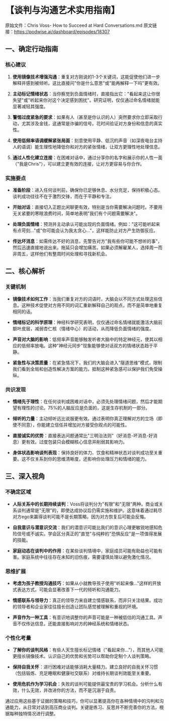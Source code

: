 # 【谈判与沟通艺术实用指南】

原始文件：Chris Voss- How to Succeed at Hard Conversations.md
原文链接：https://podwise.ai/dashboard/episodes/18307

## 一、确定行动指南

### 核心建议

1. **使用镜像技术增强沟通**：重复对方刚说的1-3个关键词，这能促使他们进一步解释并感到被倾听。这比直接问"你是什么意思"或"能再解释一下吗"更有效。

2. **主动标记情绪状态**：当你察觉到负面情绪时，直接指出它："看起来这让你很失望"或"听起来你对这个决定感到困扰"。研究证明，仅仅通过命名情绪就能显著减轻其强度。

3. **警惕过度紧急的要求**：如果有人（甚至是你认识的人）突然要求你立即采取行动，尤其涉及金钱，这通常是诈骗的信号。花时间验证对方身份和信息的真实性。

4. **使用低频率语调缓解紧张局面**：刻意使用平静、低沉的声音（如深夜电台主持人的语调）能生理性地降低你和对方的紧张情绪，让双方更理性地处理信息。

5. **通过人性化建立连接**：在困难对话中，通过分享你的名字和展示你的人性一面（"我是Chris"），可以建立更有效的连接，让对方更容易与你合作。

### 实施要点

- **准备阶段**：进入任何谈判前，确保你已足够休息、水分充足，保持积极心态。谈判成功往往不在于激烈交锋，而在于平静和专注。

- **开始对话**：直接切入正题比闲聊更有效，特别是当你需要解决问题时。不要用无关紧要的寒暄浪费时间，简单地表明"我们有个问题需要解决"。

- **处理负面情绪**：预测并主动承认可能出现的负面情绪。例如："这可能听起来有点苛刻..."或"你可能会认为我太贪心..."，这样能防止对方产生防御反应。

- **传达坏消息**：如需传达不好的消息，先警告对方"我有些你可能不想听的事"，然后迅速直接地说出来。拖延只会增加痛苦。如果必须解雇某人，选择周一而非周五，这样他们有整周时间处理和寻找新机会。

## 二、核心解析

### 关键机制

- **镜像技术如何工作**：当我们重复对方的词语时，大脑会以不同方式处理这些信息。这种技术促使对方用不同的词汇重新解释自己的观点，而不是简单地重复相同的话。

- **情绪标记的科学原理**：神经科学研究表明，仅仅通过命名情绪就能激活大脑前额叶皮层，减弱杏仁核（情绪中心）的活动，从而降低负面情绪的强度。

- **声音对大脑的影响**：低频率声音能够触发听者大脑中的特定神经元，使其以相应的低频率放电。这种"神经元同步"现象能够使对话双方的情绪状态趋于平静。

- **紧急性与决策质量**：在紧急情况下，我们的大脑会进入"隧道思维"模式，限制我们看到全局和创造性解决方案的能力。抵制这种紧急感可以保护我们免受操纵。

### 共识发现

- **情绪先于理性**：在任何谈判或困难对话中，必须先处理情绪问题，然后才能期望有理性的讨论。75%的人脑反应是负面的，这是生存机制的一部分。

- **倾听的力量**：主动倾听远比说服更有效。通过表明你真正理解对方的立场（即使不同意），你能建立信任并增加对方接受你观点的可能性。

- **直接诚实的优势**：直接表达问题通常比"三明治法则"（好消息-坏消息-好消息）更有效。过度包装只会模糊核心信息并削弱其影响力。

- **身体状态影响谈判表现**：保持良好的体力、饮食和精神状态对谈判成功至关重要。这不仅关系到你的思维清晰度，还影响你处理压力和情绪的能力。

## 三、深入视角

### 不确定区域

- **人际关系中的长期持续谈判**：Voss将谈判分为"有限"和"无限"两种。商业或关系谈判通常是"无限"的，即使达成协议后仍需实施和维护。这意味着通过耗尽对方ego来赢得谈判可能不是长期策略，因为对方恢复后可能会反悔。

- **自我意识与潜意识交流**：我们的潜意识可能比我们的意识心理更敏锐地感知危险信号或不诚实。学会区分真正的"直觉"与纯粹的"恐惧反应"是一项值得发展的技能。

- **家庭动态在谈判中的作用**：在某些谈判情境中，家庭成员可能有助益也可能有害。家庭系统中往往存在未知的旧伤痕，需要谨慎处理以避免激化情况。

### 思维扩展

- **考虑为孩子教授沟通技巧**：如果从小就教导孩子使用"听起来像..."这样的开放式表达方式，可能会显著改善下一代的倾听和沟通能力。

- **情感联系与领导力**：真正的领导力来自建立情感联系，而非只关注结果。成功的领导者和企业家往往擅长创造让团队感觉被理解和重视的环境。

- **声音作为一种工具**：有意识地调整你的声音可能是一种被低估的沟通工具。声音不仅传达信息，还能直接影响对方的神经系统和情绪状态。

### 个性化考量

- **了解你的谈判风格**：有些人天生擅长标记情绪（"看起来你..."），而其他人可能更擅长镜像技术。认识自己的优势和劣势可以帮助你定制个人谈判策略。

- **保持自我关怀**：进行困难对话能够消耗大量精力。建立良好的自我关怀习惯（包括锻炼、充足睡眠和健康社交联系）对维持长期谈判效能至关重要。

- **使用危机作为学习机会**：失败的谈判可能提供最宝贵的学习机会。分析什么有效，什么无效，并改进你的方法，而不是沉溺于自责。

通过应用这些基于证据的策略和技巧，你可以显著提高你在各种情境中的沟判和沟通能力，从日常对话到高压商业谈判。关键是练习、反思并不断完善你的方法，根据每种独特情况进行调整。
